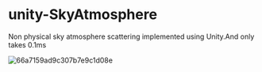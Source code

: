 # unity-SkyAtmosphere
Non physical sky atmosphere scattering implemented using Unity.And only takes 0.1ms

![66a7159ad9c307b7e9c1d08e](https://github.com/user-attachments/assets/51251946-747d-4af6-9563-c37f2c47f3d7)

